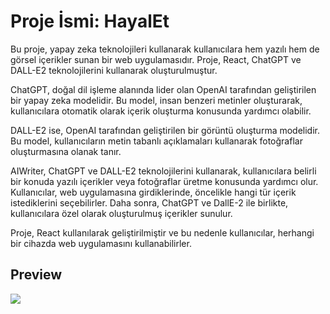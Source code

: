 # Proje İsmi: HayalEt


Bu proje, yapay zeka teknolojileri kullanarak kullanıcılara hem yazılı hem de görsel içerikler sunan bir web uygulamasıdır. Proje, React, ChatGPT ve DALL-E2 teknolojilerini kullanarak oluşturulmuştur.

ChatGPT, doğal dil işleme alanında lider olan OpenAI tarafından geliştirilen bir yapay zeka modelidir. Bu model, insan benzeri metinler oluşturarak, kullanıcılara otomatik olarak içerik oluşturma konusunda yardımcı olabilir.

DALL-E2 ise, OpenAI tarafından geliştirilen bir görüntü oluşturma modelidir. Bu model, kullanıcıların metin tabanlı açıklamaları kullanarak fotoğraflar oluşturmasına olanak tanır.

AIWriter, ChatGPT ve DALL-E2 teknolojilerini kullanarak, kullanıcılara belirli bir konuda yazılı içerikler veya fotoğraflar üretme konusunda yardımcı olur. Kullanıcılar, web uygulamasına girdiklerinde, öncelikle hangi tür içerik istediklerini seçebilirler. Daha sonra, ChatGPT ve DallE-2 ile birlikte, kullanıcılara özel olarak oluşturulmuş içerikler sunulur.

Proje, React kullanılarak geliştirilmiştir ve bu nedenle kullanıcılar, herhangi bir cihazda web uygulamasını kullanabilirler.

## Preview

<img src="https://user-images.githubusercontent.com/109925130/230897109-4078ff87-a4b2-4d0e-a3b5-d47b4f7b1405.gif">
